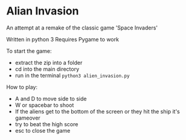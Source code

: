 # Alian Invasion

An attempt at a remake of the classic game 'Space Invaders'

Written in python 3
Requires Pygame to work

To start the game:
  - extract the zip into a folder
  - cd into the main directory
  - run in the terminal `python3 alien_invasion.py`


How to play:
 - A and D to move side to side
 - W or spacebar to shoot
 - If the aliens get to the bottom of the screen or they hit the ship it's gameover
 - try to beat the high score
 - esc to close the game
